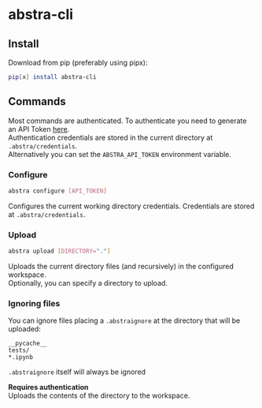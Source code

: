 # abstra-cli

## Install
Download from pip (preferably using pipx):
```sh
pip[x] install abstra-cli
```

## Commands

Most commands are authenticated. To authenticate you need to generate an API Token [here](https://forms.abstra.run/737986ce-a8ed-4c7b-bd7e-5f0b11331b66).   
Authentication credentials are stored in the current directory at `.abstra/credentials`.   
Alternatively you can set the `ABSTRA_API_TOKEN` environment variable.   

### Configure
``` sh
abstra configure [API_TOKEN]
```
Configures the current working directory credentials. Credentials are stored at `.abstra/credentials`.   

### Upload
``` sh
abstra upload [DIRECTORY="."]
```
Uploads the current directory files (and recursively) in the configured workspace.   
Optionally, you can specify a directory to upload.

### Ignoring files

You can ignore files placing a `.abstraignore` at the directory that will be uploaded:
```
__pycache__
tests/
*.ipynb
```

`.abstraignore` itself will always be ignored

**Requires authentication**  
Uploads the contents of the directory to the workspace. 
